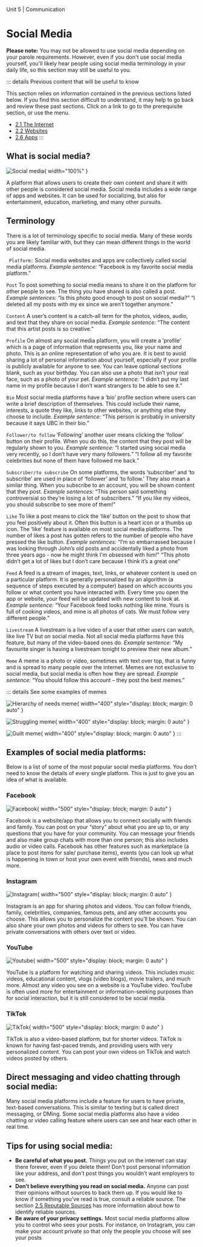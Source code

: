 Unit 5 | Communication

# Social Media

**Please note:** You may not be allowed to use social media depending on your parole requirements. However, even if you don't use social media yourself, you'll likely hear people using social media terminology in your daily life, so this section may still be useful to you.

::: details Previous content that will be useful to know

This section relies on information contained in the previous sections listed below. If you find this section difficult to understand, it may help to go back and review these past sections. Click on a link to go to the prerequisite section, or use the menu.

- [2.1 The Internet](../2-apps-and-internet/2.1-the-internet.md)
- [2.2 Websites](../2-apps-and-internet/2.2-websites.md)
- [2.6 Apps](../2-apps-and-internet/2.6-apps.md)
  :::

## What is social media?

![Social media](/course/5-communication/social-media.png){ width="100%" }

A platform that allows users to create their own content and share it with other people is considered social media. Social media includes a wide range of apps and websites. It can be used for socializing, but also for entertainment, education, marketing, and many other pursuits.

## Terminology

There is a lot of terminology specific to social media. Many of these words you are likely familiar with, but they can mean different things in the world of social media.

<code class="glossary-term"> Platform:</code> Social media websites and apps are collectively called social media platforms.
_Example sentence:_ “Facebook is my favorite social media platform.”

<code class="glossary-term">Post</code> To post something to social media means to share it on the platform for other people to see. The thing you have shared is also called a post.
_Example sentences:_ “Is this photo good enough to post on social media?”
“I deleted all my posts with my ex since we aren’t together anymore.”

<code class="glossary-term">Content</code> A user’s content is a catch-all term for the photos, videos, audio, and text that they share on social media.
_Example sentence:_ “The content that this artist posts is so creative.”

<code class="glossary-term">Profile</code> On almost any social media platform, you will create a ‘profile’ which is a page of information that represents you, like your name and photo. This is an online representation of who you are. It is best to avoid sharing a lot of personal information about yourself, especially if your profile is publicly available for anyone to see. You can leave optional sections blank, such as your birthday. You can also use a photo that isn’t your real face, such as a photo of your pet.
_Example sentence:_ “I didn’t put my last name in my profile because I don’t want strangers to be able to see it.”

<code class="glossary-term">Bio</code> Most social media platforms have a ‘bio’ profile section where users can write a brief description of themselves. This could include their name, interests, a quote they like, links to other websites, or anything else they choose to include.
_Example sentence:_ “This person is probably in university because it says UBC in their bio.”

<code class="glossary-term">Follower/to follow</code> ‘Following’ another user means clicking the ‘follow’ button on their profile. When you do this, the content that they post will be regularly shown to you.
_Example sentence:_ “I started using social media very recently, so I don’t have very many followers.”
“I follow all my favorite celebrities but none of them have followed me back.”

<code class="glossary-term">Subscriber/to subscribe</code> On some platforms, the words ‘subscriber’ and ‘to subscribe’ are used in place of ‘follower’ and ‘to follow.’ They also mean a similar thing. When you subscribe to an account, you will be shown content that they post.
_Example sentences:_ “This person said something controversial so they’re losing a lot of subscribers.”
“If you like my videos, you should subscribe to see more of them!”

<code class="glossary-term">Like</code> To like a post means to click the ‘like’ button on the post to show that you feel positively about it. Often this button is a heart icon or a thumbs up icon. The ‘like’ feature is available on most social media platforms. The number of likes a post has gotten refers to the number of people who have pressed the like button.
_Example sentences:_ “I’m so embarrassed because I was looking through John’s old posts and accidentally liked a photo from three years ago - now he might think I'm obsessed with him!"
“This photo didn’t get a lot of likes but I don’t care because I think it’s a great one”

<code class="glossary-term">Feed</code> A feed is a stream of images, text, links, or whatever content is used on a particular platform. It is generally personalized by an algorithm (a sequence of steps executed by a computer) based on which accounts you follow or what content you have interacted with. Every time you open the app or website, your feed will be updated with new content to look at.
_Example sentence:_ “Your Facebook feed looks nothing like mine. Yours is full of cooking videos, and mine is all photos of cats. We must follow very different people.”

<code class="glossary-term">Livestream</code> A livestream is a live video of a user that other users can watch, like live TV but on social media. Not all social media platforms have this feature, but many of the video-based ones do.
_Example sentence:_ “My favourite singer is having a livestream tonight to preview their new album.”

<code class="glossary-term">Meme</code> A meme is a photo or video, sometimes with text over top, that is funny and is spread to many people over the internet. Memes are not exclusive to social media, but social media is often how they are spread.
_Example sentence:_ “You should follow this account – they post the best memes.”

::: details See some examples of memes

![Hierarchy of needs meme](/course/5-communication/meme1.png){ width="400" style="display: block; margin: 0 auto" }

![Struggling meme](/course/5-communication/meme2.png){ width="400" style="display: block; margin: 0 auto" }

![Guilt meme](/course/5-communication/meme3.png){ width="400" style="display: block; margin: 0 auto" }
:::

## Examples of social media platforms:

Below is a list of some of the most popular social media platforms. You don’t need to know the details of every single platform. This is just to give you an idea of what is available.

### Facebook

![Facebook](/course/5-communication/facebook.png){ width="500" style="display: block; margin: 0 auto" }

Facebook is a website/app that allows you to connect socially with friends and family. You can post on your “story” about what you are up to, or any questions that you have for your community. You can message your friends and also make group chats with more than one person; this also includes audio or video calls. Facebook has other features such as marketplace (a place to post items for sale/ purchase items), events (you can look up what is happening in town or host your own event with friends), news and much more.

### Instagram

![Instagram](/course/5-communication/instagram.png){ width="500" style="display: block; margin: 0 auto" }

Instagram is an app for sharing photos and videos. You can follow friends, family, celebrities, companies, famous pets, and any other accounts you choose. This allows you to personalize the content you’ll be shown. You can also share your own photos and videos for others to see. You can have private conversations with others over text or video.

### YouTube

![Youtube](/course/5-communication/youtube.png){ width="500" style="display: block; margin: 0 auto" }

YouTube is a platform for watching and sharing videos. This includes music videos, educational content, vlogs (video blogs), movie trailers, and much more. Almost any video you see on a website is a YouTube video. YouTube is often used more for entertainment or information-seeking purposes than for social interaction, but it is still considered to be social media.

### TikTok

![TikTok](/course/5-communication/tiktok.png){ width="500" style="display: block; margin: 0 auto" }

TikTok is also a video-based platform, but for shorter videos. TikTok is known for having fast-paced trends, and providing users with very personalized content. You can post your own videos on TikTok and watch videos posted by others.

## Direct messaging and video chatting through social media:

Many social media platforms include a feature for users to have private, text-based conversations. This is similar to texting but is called direct messaging, or DMing. Some social media platforms also have a video chatting or video calling feature where users can see and hear each other in real time.

## Tips for using social media:

- **Be careful of what you post.** Things you put on the internet can stay there forever, even if you delete them! Don’t post personal information like your address, and don’t post things you wouldn’t want employers to see.
- **Don’t believe everything you read on social media.** Anyone can post their opinions without sources to back them up. If you would like to know if something you’ve read is true, consult a reliable source. The section [2.5 Reputable Sources](../2-apps-and-internet/2.5-reputable-sources.md) has more information about how to identify reliable sources.
- **Be aware of your privacy settings.** Most social media platforms allow you to control who sees your posts. For instance, on Instagram, you can make your account private so that only the people you choose will see your posts
